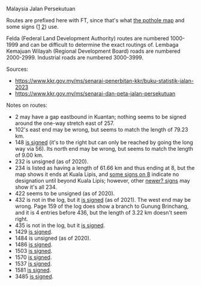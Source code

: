 Malaysia Jalan Persekutuan

Routes are prefixed here with FT, since that's what [the pothole map](https://www.arcgis.com/home/webmap/viewer.html?url=https%3A%2F%2Fmygos.mygeoportal.gov.my%2Fgisserver%2Frest%2Fservices%2FJKR_Potholes%2FJKR_Potholes_ASaPP%2FFeatureServer&source=sd) and some signs ([1](https://www.google.com/maps/@3.7297178,102.6416336,3a,15y,106.22h,75.49t/data=!3m7!1e1!3m5!1sB90ZUglmKKHbBph11eg2dw!2e0!6shttps:%2F%2Fstreetviewpixels-pa.googleapis.com%2Fv1%2Fthumbnail%3Fpanoid%3DB90ZUglmKKHbBph11eg2dw%26cb_client%3Dmaps_sv.share%26w%3D900%26h%3D600%26yaw%3D106.22118364269049%26pitch%3D14.509507299628552%26thumbfov%3D90!7i13312!8i6656?coh=205410&entry=ttu) [2](https://www.google.com/maps/@3.9601291,102.4291884,3a,15y,229.91h,84.91t/data=!3m7!1e1!3m5!1sYx1PH97b1jWOMJ4SEmWavA!2e0!6shttps:%2F%2Fstreetviewpixels-pa.googleapis.com%2Fv1%2Fthumbnail%3Fpanoid%3DYx1PH97b1jWOMJ4SEmWavA%26cb_client%3Dmaps_sv.share%26w%3D900%26h%3D600%26yaw%3D229.91371022184416%26pitch%3D5.088899779745432%26thumbfov%3D90!7i13312!8i6656?coh=205410&entry=ttu)) use.

Felda (Federal Land Development Authority) routes are numbered 1000-1999 and can be difficult to determine the exact routings of. Lembaga Kemajuan Wilayah (Regional Development Board) roads are numbered 2000-2999. Industrial roads are numbered 3000-3999.

Sources:
* https://www.kkr.gov.my/ms/senarai-penerbitan-kkr/buku-statistik-jalan-2023
* https://www.kkr.gov.my/ms/senarai-dan-peta-jalan-persekutuan

Notes on routes:
* 2 may have a gap eastbound in Kuantan; nothing seems to be signed around the one-way stretch east of 257.
* 102's east end may be wrong, but seems to match the length of 79.23 km.
* 148 [is signed](https://www.google.com/maps/@3.695882,101.7490464,3a,18.6y,207.47h,90.95t/data=!3m7!1e1!3m5!1s9OCNJb3bouF1nlSx1eoFLQ!2e0!6shttps:%2F%2Fstreetviewpixels-pa.googleapis.com%2Fv1%2Fthumbnail%3Fpanoid%3D9OCNJb3bouF1nlSx1eoFLQ%26cb_client%3Dmaps_sv.share%26w%3D900%26h%3D600%26yaw%3D207.46675500657298%26pitch%3D-0.9527050645401545%26thumbfov%3D90!7i16384!8i8192?coh=205410&entry=ttu) (it's to the right but can only be reached by going the long way via 56). Its north end may be wrong, but seems to match the length of 9.00 km.
* 232 is unsigned (as of 2020).
* 234 is listed as having a length of 61.66 km and thus ending at 8, but the map shows it ends at Kuala Lipis, and [some signs on 8](https://www.google.com/maps/@4.1610433,102.0323492,3a,15.2y,17.56h,88.67t/data=!3m7!1e1!3m5!1sxgBmNsbzbqd6xkaLxBJIcA!2e0!6shttps:%2F%2Fstreetviewpixels-pa.googleapis.com%2Fv1%2Fthumbnail%3Fpanoid%3DxgBmNsbzbqd6xkaLxBJIcA%26cb_client%3Dmaps_sv.share%26w%3D900%26h%3D600%26yaw%3D17.560315474789803%26pitch%3D1.328331623347978%26thumbfov%3D90!7i13312!8i6656?coh=205410&entry=ttu) indicate no designation until beyond Kuala Lipis; however, other [newer? signs](https://www.google.com/maps/@4.1640842,102.033363,3a,37.6y,358.22h,91.81t/data=!3m7!1e1!3m5!1s16UxK1QKSU7w8ptSloJnKg!2e0!6shttps:%2F%2Fstreetviewpixels-pa.googleapis.com%2Fv1%2Fthumbnail%3Fpanoid%3D16UxK1QKSU7w8ptSloJnKg%26cb_client%3Dmaps_sv.share%26w%3D900%26h%3D600%26yaw%3D358.22087119866876%26pitch%3D-1.8072904789094508%26thumbfov%3D90!7i13312!8i6656?coh=205410&entry=ttu) may show it's all 234.
* 422 seems to be unsigned (as of 2020).
* 432 is not in the log, but it [is signed](https://www.google.com/maps/@4.5084923,101.4078124,3a,15y,27.94h,90.33t/data=!3m7!1e1!3m5!1sy8hevghwFmkdJBhdG648cg!2e0!6shttps:%2F%2Fstreetviewpixels-pa.googleapis.com%2Fv1%2Fthumbnail%3Fpanoid%3Dy8hevghwFmkdJBhdG648cg%26cb_client%3Dmaps_sv.share%26w%3D900%26h%3D600%26yaw%3D27.93705723487558%26pitch%3D-0.3284256453140699%26thumbfov%3D90!7i16384!8i8192?coh=205410&entry=ttu) (as of 2021). The west end may be wrong. Page 159 of the log does show a branch to Gunung Brinchang, and it is 4 entries before 436, but the length of 3.22 km doesn't seem right.
* 435 is not in the log, but it [is signed](https://www.google.com/maps/@3.9681375,103.4060309,3a,21y,35.06h,91.33t/data=!3m7!1e1!3m5!1sUu_9gEYSeEhZub19iivzRQ!2e0!6shttps:%2F%2Fstreetviewpixels-pa.googleapis.com%2Fv1%2Fthumbnail%3Fpanoid%3DUu_9gEYSeEhZub19iivzRQ%26cb_client%3Dmaps_sv.share%26w%3D900%26h%3D600%26yaw%3D35.060333861829285%26pitch%3D-1.3316792741508863%26thumbfov%3D90!7i16384!8i8192?coh=205410&entry=ttu).
* 1429 [is signed](https://www.google.com/maps/@3.7026071,103.0483251,3a,15y,67.2h,91.72t/data=!3m7!1e1!3m5!1sGwxG5on5lhIY0KEo3u0j8A!2e0!6shttps:%2F%2Fstreetviewpixels-pa.googleapis.com%2Fv1%2Fthumbnail%3Fpanoid%3DGwxG5on5lhIY0KEo3u0j8A%26cb_client%3Dmaps_sv.share%26w%3D900%26h%3D600%26yaw%3D67.20399838325882%26pitch%3D-1.7169944254471403%26thumbfov%3D90!7i13312!8i6656?coh=205410&entry=ttu).
* 1484 is unsigned (as of 2020).
* 1486 [is signed](https://www.google.com/maps/@3.7572008,103.2044735,3a,15.7y,216.45h,91.62t/data=!3m7!1e1!3m5!1swcTxl_QWKjNhfOhcq_yadg!2e0!6shttps:%2F%2Fstreetviewpixels-pa.googleapis.com%2Fv1%2Fthumbnail%3Fpanoid%3DwcTxl_QWKjNhfOhcq_yadg%26cb_client%3Dmaps_sv.share%26w%3D900%26h%3D600%26yaw%3D216.44949565158538%26pitch%3D-1.6230380412421255%26thumbfov%3D90!7i13312!8i6656?coh=205410&entry=ttu).
* 1503 [is signed](https://www.google.com/maps/@4.2210851,101.7973378,3a,15y,57.6h,90.26t/data=!3m7!1e1!3m5!1sUVbWFkOuxj4fYgRREgyJ7w!2e0!6shttps:%2F%2Fstreetviewpixels-pa.googleapis.com%2Fv1%2Fthumbnail%3Fpanoid%3DUVbWFkOuxj4fYgRREgyJ7w%26cb_client%3Dmaps_sv.share%26w%3D900%26h%3D600%26yaw%3D57.601580472918876%26pitch%3D-0.2550038179090137%26thumbfov%3D90!7i13312!8i6656?coh=205410&entry=ttu).
* 1570 [is signed](https://www.google.com/maps/@3.7043807,102.9569564,3a,15y,109.08h,91.56t/data=!3m7!1e1!3m5!1sS0Uz3_8kRdJb2YOElJ_d3A!2e0!6shttps:%2F%2Fstreetviewpixels-pa.googleapis.com%2Fv1%2Fthumbnail%3Fpanoid%3DS0Uz3_8kRdJb2YOElJ_d3A%26cb_client%3Dmaps_sv.share%26w%3D900%26h%3D600%26yaw%3D109.07787672296716%26pitch%3D-1.5626562858998767%26thumbfov%3D90!7i16384!8i8192?coh=205410&entry=ttu).
* 1537 [is signed](https://www.google.com/maps/@3.7286055,102.6151946,3a,15y,15.74h,88.83t/data=!3m7!1e1!3m5!1sBhMoXgFzyuA3OFz7Vm7BQg!2e0!6shttps:%2F%2Fstreetviewpixels-pa.googleapis.com%2Fv1%2Fthumbnail%3Fpanoid%3DBhMoXgFzyuA3OFz7Vm7BQg%26cb_client%3Dmaps_sv.share%26w%3D900%26h%3D600%26yaw%3D15.740060450959785%26pitch%3D1.16690013135603%26thumbfov%3D90!7i13312!8i6656?coh=205410&entry=ttu).
* 1581 [is signed](https://www.google.com/maps/@4.0481928,103.1437099,3a,15.8y,145.37h,86.02t/data=!3m7!1e1!3m5!1s0kpXWot3B0puvWiWYqSs_w!2e0!6shttps:%2F%2Fstreetviewpixels-pa.googleapis.com%2Fv1%2Fthumbnail%3Fpanoid%3D0kpXWot3B0puvWiWYqSs_w%26cb_client%3Dmaps_sv.share%26w%3D900%26h%3D600%26yaw%3D145.36543742398956%26pitch%3D3.9817621446533735%26thumbfov%3D90!7i13312!8i6656?coh=205410&entry=ttu).
* 3485 [is signed](https://www.google.com/maps/@3.8329149,103.3473734,3a,15y,28.73h,94.56t/data=!3m7!1e1!3m5!1sEe_MgE5-Ajnrk7QFoYn7hA!2e0!6shttps:%2F%2Fstreetviewpixels-pa.googleapis.com%2Fv1%2Fthumbnail%3Fpanoid%3DEe_MgE5-Ajnrk7QFoYn7hA%26cb_client%3Dmaps_sv.share%26w%3D900%26h%3D600%26yaw%3D28.726050781954864%26pitch%3D-4.55823725130908%26thumbfov%3D90!7i16384!8i8192?coh=205410&entry=ttu).
